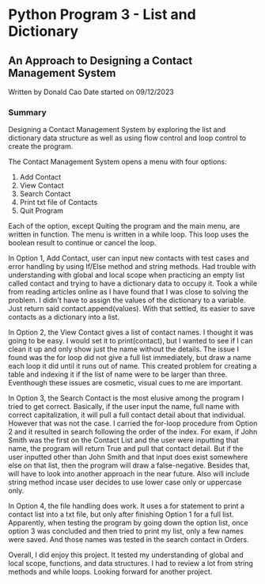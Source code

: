 # Python Program 3 - List and Dictionary
## An Approach to Designing a Contact Management System
Written by Donald Cao
Date started on 09/12/2023

### Summary
Designing a Contact Management System by exploring the list and dictionary data structure as well as using flow control and loop control to create the program.

The Contact Management System opens a menu with four options:
1. Add Contact
2. View Contact
3. Search Contact
4. Print txt file of Contacts
5. Quit Program

Each of the option, except Quiting the program and the main menu, are written in function. The menu is written in a while loop. This loop uses the boolean result to continue or cancel the loop. 

In Option 1, Add Contact, user can input new contacts with test cases and error handling by using If/Else method and string methods. Had trouble with understanding with global and local scope when practicing an empty list called contact and trying to have a dictionary data to occupy it. Took a while from reading articles online as I have found that I was close to solving the problem. I didn't have to assign the values of the dictionary to a variable. Just return said contact.append(values). With that settled, its easier to save contacts as a dictionary into a list.

In Option 2, the View Contact gives a list of contact names. I thought it was going to be easy. I would set it to print(contact), but I wanted to see if I can clean it up and only show just the name without the details. The issue I found was the for loop did not give a full list immediately, but draw a name each loop it did until it runs out of name. This created problem for creating a table and indexing it if the list of name were to be larger than three. Eventhough these issues are cosmetic, visual cues to me are important.

In Option 3, the Search Contact is the most elusive among the program I tried to get correct. Basically, if the user input the name, full name with correct capitalization, it will pull a full contact detail about that individual. However that was not the case. I carried the for-loop procedure from Option 2 and it resulted in search following the order of the index. For exam, if John Smith was the first on the Contact List and the user were inputting that name, the program will return True and pull that contact detail. But if the user inputted other than John Smith and that input does exist somewhere else on that list, then the program will draw a false-negative. Besides that, will have to look into another approach in the near future. Also will include string method incase user decides to use lower case only or uppercase only.

In Option 4, the file handling does work. It uses a for statement to print a contact list into a txt file, but only after finishing Option 1 for a full list. Apparently, when testing the program by going down the option list, once option 3 was concluded and then tried to print my list, only a few names were saved. And those names was tested in the search contact in Orders. 

Overall, I did enjoy this project. It tested my understanding of global and local scope, functions, and data structures. I had to review a lot from string methods and while loops. Looking forward for another project.